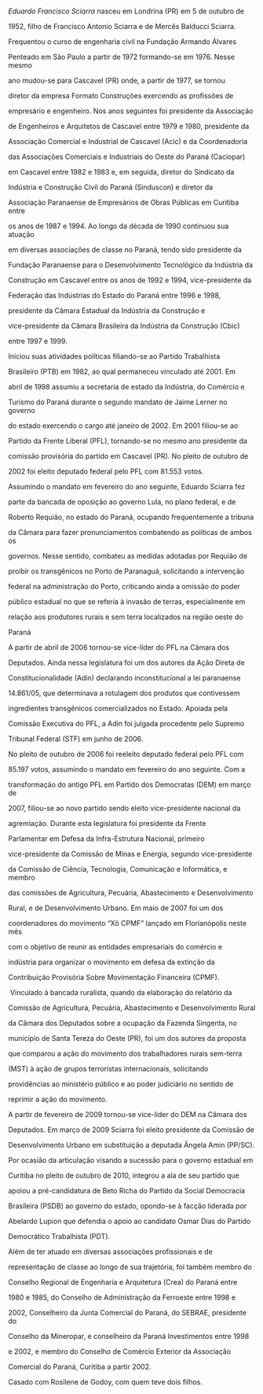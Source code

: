 

 



 



*Eduardo Francisco Sciarra* nasceu em Londrina (PR) em 5 de outubro de

1952, filho de Francisco Antonio Sciarra e de Mercês Balducci Sciarra.



Frequentou o curso de engenharia civil na Fundação Armando Álvares

Penteado em São Paulo a partir de 1972 formando-se em 1976. Nesse mesmo

ano mudou-se para Cascavel (PR) onde, a partir de 1977, se tornou

diretor da empresa Formato Construções exercendo as profissões de

empresário e engenheiro. Nos anos seguintes foi presidente da Associação

de Engenheiros e Arquitetos de Cascavel entre 1979 e 1980, presidente da

Associação Comercial e Industrial de Cascavel (Acic) e da Coordenadoria

das Associações Comerciais e Industriais do Oeste do Paraná (Caciopar)

em Cascavel entre 1982 e 1983 e, em seguida, diretor do Sindicato da

Indústria e Construção Civil do Paraná (Sinduscon) e diretor da

Associação Paranaense de Empresários de Obras Públicas em Curitiba entre

os anos de 1987 e 1994. Ao longo da década de 1990 continuou sua atuação

em diversas associações de classe no Paraná, tendo sido presidente da

Fundação Paranaense para o Desenvolvimento Tecnológico da Indústria da

Construção em Cascavel entre os anos de 1992 e 1994, vice-presidente da

Federação das Indústrias do Estado do Paraná entre 1996 e 1998,

presidente da Câmara Estadual da Indústria da Construção e

vice-presidente da Câmara Brasileira da Indústria da Construção (Cbic)

entre 1997 e 1999.



Iniciou suas atividades políticas filiando-se ao Partido Trabalhista

Brasileiro (PTB) em 1982, ao qual permaneceu vinculado até 2001. Em

abril de 1998 assumiu a secretaria de estado da Indústria, do Comércio e

Turismo do Paraná durante o segundo mandato de Jaime Lerner no governo

do estado exercendo o cargo até janeiro de 2002. Em 2001 filiou-se ao

Partido da Frente Liberal (PFL), tornando-se no mesmo ano presidente da

comissão provisória do partido em Cascavel (PR). No pleito de outubro de

2002 foi eleito deputado federal pelo PFL com 81.553 votos.



Assumindo o mandato em fevereiro do ano seguinte, Eduardo Sciarra fez

parte da bancada de oposição ao governo Lula, no plano federal, e de

Roberto Requião, no estado do Paraná, ocupando frequentemente a tribuna

da Câmara para fazer pronunciamentos combatendo as políticas de ambos os

governos. Nesse sentido, combateu as medidas adotadas por Requião de

proibir os transgênicos no Porto de Paranaguá, solicitando a intervenção

federal na administração do Porto, criticando ainda a omissão do poder

público estadual no que se referia à invasão de terras, especialmente em

relação aos produtores rurais e sem terra localizados na região oeste do

Paraná



A partir de abril de 2006 tornou-se vice-líder do PFL na Câmara dos

Deputados. Ainda nessa legislatura foi um dos autores da Ação Direta de

Constitucionalidade (Adin) declarando inconstitucional a lei paranaense

14.861/05, que determinava a rotulagem dos produtos que contivessem

ingredientes transgênicos comercializados no Estado. Apoiada pela

Comissão Executiva do PFL, a Adin foi julgada procedente pelo Supremo

Tribunal Federal (STF) em junho de 2006.



No pleito de outubro de 2006 foi reeleito deputado federal pelo PFL com

85.197 votos, assumindo o mandato em fevereiro do ano seguinte. Com a

transformação do antigo PFL em Partido dos Democratas (DEM) em março de

2007, filiou-se ao novo partido sendo eleito vice-presidente nacional da

agremiação. Durante esta legislatura foi presidente da Frente

Parlamentar em Defesa da Infra-Estrutura Nacional, primeiro

vice-presidente da Comissão de Minas e Energia, segundo vice-presidente

da Comissão de Ciência, Tecnologia, Comunicação e Informática, e membro

das comissões de Agricultura, Pecuária, Abastecimento e Desenvolvimento

Rural, e de Desenvolvimento Urbano. Em maio de 2007 foi um dos

coordenadores do movimento “Xô CPMF” lançado em Florianópolis neste mês

com o objetivo de reunir as entidades empresariais do comércio e

indústria para organizar o movimento em defesa da extinção da

Contribuição Provisória Sobre Movimentação Financeira (CPMF).



 Vinculado à bancada ruralista, quando da elaboração do relatório da

Comissão de Agricultura, Pecuária, Abastecimento e Desenvolvimento Rural

da Câmara dos Deputados sobre a ocupação da Fazenda Singenta, no

município de Santa Tereza do Oeste (PR), foi um dos autores da proposta

que comparou a ação do movimento dos trabalhadores rurais sem-terra

(MST) à ação de grupos terroristas internacionais, solicitando

providências ao ministério público e ao poder judiciário no sentido de

reprimir a ação do movimento.



A partir de fevereiro de 2009 tornou-se vice-líder do DEM na Câmara dos

Deputados. Em março de 2009 Sciarra foi eleito presidente da Comissão de

Desenvolvimento Urbano em substituição a deputada Ângela Amin (PP/SC).

Por ocasião da articulação visando a sucessão para o governo estadual em

Curitiba no pleito de outubro de 2010, integrou a ala de seu partido que

apoiou a pré-candidatura de Beto Richa do Partido da Social Democracia

Brasileira (PSDB) ao governo do estado, opondo-se à facção liderada por

Abelardo Lupion que defendia o apoio ao candidato Osmar Dias do Partido

Democrático Trabalhista (PDT).



Além de ter atuado em diversas associações profissionais e de

representação de classe ao longo de sua trajetória, foi também membro do

Conselho Regional de Engenharia e Arquitetura (Crea) do Paraná entre

1980 e 1985, do Conselho de Administração da Ferroeste entre 1998 e

2002, Conselheiro da Junta Comercial do Paraná, do SEBRAE, presidente do

Conselho da Mineropar, e conselheiro da Paraná Investimentos entre 1998

e 2002, e membro do Conselho de Comércio Exterior da Associação

Comercial do Paraná, Curitiba a partir 2002.



Casado com Rosilene de Godoy, com quem teve dois filhos.



 



